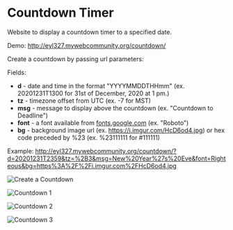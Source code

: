 # Countdown Timer

Website to display a countdown timer to a specified date.

Demo: http://eyl327.mywebcommunity.org/countdown/

Create a countdown by passing url parameters:

Fields:

* **d** - date and time in the format "YYYYMMDDTHHmm" (ex. 20201231T1300 for 31st of December, 2020 at 1 pm.)
* **tz** - timezone offset from UTC (ex. -7 for MST)
* **msg** - message to display above the countdown (ex. "Countdown to Deadline")
* **font** - a font available from [fonts.google.com](https://fonts.google.com/) (ex. "Roboto")
* **bg** - background image url (ex. https://i.imgur.com/HcD6od4.jpg) or hex code preceded by %23 (ex. %23111111 for #111111)

Example: http://eyl327.mywebcommunity.org/countdown/?d=20201231T2359&tz=%2B3&msg=New%20Year%27s%20Eve&font=Righteous&bg=https%3A%2F%2Fi.imgur.com%2FHcD6od4.jpg

![Create a Countdown](https://i.imgur.com/kvWT0YE.png)

![Countdown 1](https://i.imgur.com/BOiMUce.png)

![Countdown 2](https://i.imgur.com/VNnadBY.png)

![Countdown 3](https://i.imgur.com/0qjR34X.png)
